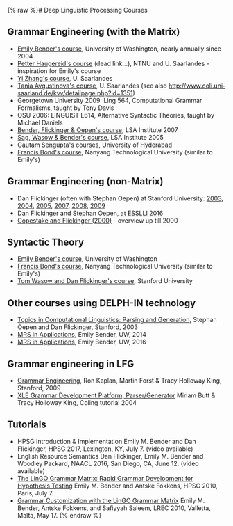 {% raw %}# Deep Linguistic Processing Courses

## Grammar Engineering (with the Matrix)

- [Emily Bender's course](http://courses.washington.edu/ling567),
University of Washington, nearly annually since 2004
- [Petter Haugereid's
course](http://www.hf.ntnu.no/isk/petterha/www.hf.ntnu.no/hf/isk/Ansatte/petter.haugereid/grammar-course.html)
(dead link...), NTNU and U. Saarlandes - inspiration for Emily's
course
- [Yi Zhang's course](http://www.coli.uni-saarland.de/~yzhang/ge/), U.
Saarlandes
- [Tania Avgustinova's
course](http://www.coli.uni-saarland.de/~tania/slavigram/), U.
Saarlandes (see also
<http://www.coli.uni-saarland.de/kvv/detailpage.php?id=1351>)
- Georgetown University 2009: Ling 564, Computational Grammar
Formalisms, taught by Tony Davis
- OSU 2006: LINGUIST L614, Alternative Syntactic Theories, taught by
Michael Daniels
- [Bender, Flickinger & Oepen's
course](http://lingo.stanford.edu/courses/07/lsa/), LSA Institute
2007
- [Sag, Wasow & Bender's course](http://hpsg.stanford.edu/05inst/),
LSA Institute 2005
- Gautam Sengupta's courses, University of Hyderabad
- [Francis Bond's
course](http://compling.hss.ntu.edu.sg/courses/hg7021/), Nanyang
Technological University (similar to Emily's)

## Grammar Engineering (non-Matrix)

- Dan Flickinger (often with Stephan Oepen) at Stanford University:
[2003](http://lingo.stanford.edu/courses/03/ge/),
[2004](http://lingo.stanford.edu/courses/04/ge/),
[2005](http://lingo.stanford.edu/courses/05/ge/),
[2007](http://lingo.stanford.edu/courses/07/ge/),
[2008](http://lingo.stanford.edu/courses/08/ge/),
[2009](http://lingo.stanford.edu/courses/09/ge/)
- Dan Flickinger and Stephan Oepen, [at ESSLLI
2016](http://esslli2016.unibz.it/?page_id=244)
- [Copestake and
Flickinger (2000)](http://lrec.elra.info/proceedings/lrec2000/pdf/371.pdf) -
overview up till 2000

## Syntactic Theory

- [Emily Bender's course](http://courses.washington.edu/ling566),
University of Washington
- [Francis Bond's
course](http://compling.hss.ntu.edu.sg/courses/hg4041/), Nanyang
Technological University (similar to Emily's)
- [Tom Wasow and Dan Flickinger's
course](http://lingo.stanford.edu/courses/15/ling184/), Stanford
University

## Other courses using DELPH-IN technology

- [Topics in Computational Linguistics: Parsing and
Generation](http://lingo.stanford.edu/courses/03/pg/), Stephan Oepen
and Dan Flickinger, Stanford, 2003
- [MRS in
Applications](http://faculty.washington.edu/ebender/2014_575/),
Emily Bender, UW, 2014
- [MRS in
Applications](http://faculty.washington.edu/ebender/2016_575/),
Emily Bender, UW, 2016

## Grammar engineering in LFG

- [Grammar Engineering](http://web.stanford.edu/class/linguist187/),
Ron Kaplan, Martin Forst & Tracy Holloway King, Stanford, 2009
- [XLE Grammar Development Platform,
Parser/Generator](http://ling.uni-konstanz.de/pages/home/butt/main/material/coling04-slides.pdf)
Miriam Butt & Tracy Holloway King, Coling tutorial 2004

## Tutorials

- HPSG Introduction & Implementation Emily M. Bender
and Dan Flickinger, HPSG 2017, Lexington, KY, July 7. (video
available)
- English Resource Semantics Dan Flickinger, Emily M.
Bender and Woodley Packard, NAACL 2016, San Diego, CA, June 12.
(video available)
- [The LinGO Grammar Matrix: Rapid Grammar Development for Hypothesis
Testing](http://www.delph-in.net/matrix/HPSG2010.html) Emily M.
Bender and Antske Fokkens, HPSG 2010, Paris, July 7.
- [Grammar Customization with the LinGO Grammar
Matrix](http://www.delph-in.net/matrix/LREC2010.html) Emily M.
Bender, Antske Fokkens, and Safiyyah Saleem, LREC 2010, Valletta,
Malta, May 17.
<update date omitted for speed>{% endraw %}